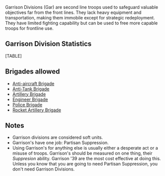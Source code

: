 Garrison Divisions (Gar) are second line troops used to safeguard
valuable objectives far from the front lines. They lack heavy equipment
and transportation, making them immobile except for strategic
redeployment. They have limited fighting capability but can be used to
free more capable troops for frontline use.

##  Garrison Division Statistics 

[TABLE]

##  Brigades allowed 

-   [Anti-aircraft
    Brigade](/wiki/Anti-aircraft_Brigade "Anti-aircraft Brigade")
-   [Anti-Tank Brigade](/wiki/Anti-Tank_Brigade "Anti-Tank Brigade")
-   [Artillery Brigade](/wiki/Artillery_Brigade "Artillery Brigade")
-   [Engineer Brigade](/wiki/Engineer_Brigade "Engineer Brigade")
-   [Police Brigade](/wiki/Police_Brigade "Police Brigade")
-   [Rocket Artillery
    Brigade](/wiki/Rocket_Artillery_Brigade "Rocket Artillery Brigade")

##  Notes 

-   Garrison divisions are considered soft units.
-   Garrison's have one job: Partisan Suppression.
-   Using Garrison's for anything else is usually either a desperate act
    or a misuse of troops. Garrison's should be measured on one thing,
    their *Suppresion* ability. Garrison '39 are the most cost effective
    at doing this. Unless you know that you are going to need Partisan
    Suppression, you don't need Garrison Divisions.
